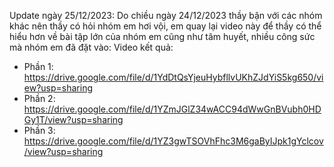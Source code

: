 Update ngày 25/12/2023: Do chiều ngày 24/12/2023 thầy bận với các nhóm khác nên thầy có hỏi nhóm em hơi vội, em quay lại video này để thầy có thể hiểu hơn về bài tập lớn của nhóm em cũng như tâm huyết, nhiều công sức mà nhóm em đã đặt vào:
Video kết quả:
- Phần 1: https://drive.google.com/file/d/1YdDtQsYjeuHybfllvUKhZJdYiS5kg650/view?usp=sharing
- Phần 2: https://drive.google.com/file/d/1YZmJGlZ34wACC94dWwGnBVubh0HDGy1T/view?usp=sharing
- Phần 3: https://drive.google.com/file/d/1YZ3gwTSOVhFhc3M6gaByIJpk1gYclcov/view?usp=sharing
